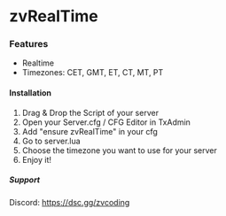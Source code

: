 # zvRealTime

### Features
- Realtime
- Timezones: CET, GMT, ET, CT, MT, PT

#### Installation
1. Drag & Drop the Script of your server
2. Open your Server.cfg / CFG Editor in TxAdmin
3. Add "ensure zvRealTime" in your cfg
4. Go to server.lua
5. Choose the timezone you want to use for your server
6. Enjoy it!

##### Support
Discord: https://dsc.gg/zvcoding